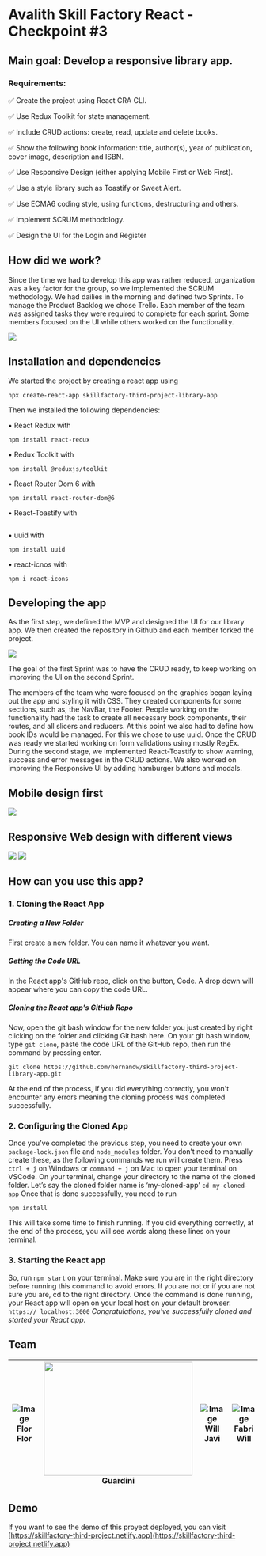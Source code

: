 # Avalith Skill Factory React - Checkpoint #3

## Main goal: Develop a responsive library app.

### Requirements:

✅ Create the project using React CRA CLI.

✅ Use Redux Toolkit for state management.

✅ Include CRUD actions: create, read, update and delete books.

✅ Show the following book information: title, author(s), year of publication, cover image, description and ISBN.

✅ Use Responsive Design (either applying Mobile First or Web First).

✅ Use a style library such as Toastify or Sweet Alert.

✅ Use ECMA6 coding style, using functions, destructuring and others.

✅ Implement SCRUM methodology.

✅ Design the UI for the Login and Register

## How did we work?

Since the time we had to develop this app was rather reduced, organization was a key factor for the group, so we implemented the SCRUM methodology. We had dailies in the morning and defined two Sprints. To manage the Product Backlog we chose Trello. Each member of the team was assigned tasks they were required to complete for each sprint. Some members focused on the UI while others worked on the functionality.

<img src="public/Screenshot_45.png">

## Installation and dependencies

We started the project by creating a react app using

```
npx create-react-app skillfactory-third-project-library-app
```

Then we installed the following dependencies:

• React Redux with

```
npm install react-redux
```

• Redux Toolkit with

```
npm install @reduxjs/toolkit
```

• React Router Dom 6 with

```
npm install react-router-dom@6
```

• React-Toastify with

```npm install react-toastify

```

• uuid with

```
npm install uuid
```

• react-icnos with

```
npm i react-icons
```

## Developing the app

As the first step, we defined the MVP and designed the UI for our library app. We then created the repository in Github and each member forked the project.

<img src="public/Screenshot_49.png">

The goal of the first Sprint was to have the CRUD ready, to keep working on improving the UI on the second Sprint.

The members of the team who were focused on the graphics began laying out the app and styling it with CSS. They created components for some sections, such as, the NavBar, the Footer. People working on the functionality had the task to create all necessary book components, their routes, and all slicers and reducers. At this point we also had to define how book IDs would be managed. For this we chose to use uuid. Once the CRUD was ready we started working on form validations using mostly RegEx.
During the second stage, we implemented React-Toastify to show warning, success and error messages in the CRUD actions. We also worked on improving the Responsive UI by adding hamburger buttons and modals.


## Mobile design first
<p><img src="https://i.ibb.co/WnSbrNC/imagenes-responsive.png"/></p>

## Responsive Web design with different views
<img src="public/Screenshot_47.png">
<img src="public/Screenshot_48.png">

## How can you use this app?

### 1. Cloning the React App

##### Creating a New Folder

First create a new folder. You can name it whatever you want.

##### Getting the Code URL

In the React app's GitHub repo, click on the button, Code. A drop down will appear where you can copy the code URL.

##### Cloning the React app's GitHub Repo

Now, open the git bash window for the new folder you just created by right clicking on the folder and clicking Git bash here.
On your git bash window, type `git clone`, paste the code URL of the GitHub repo, then run the command by pressing enter.

```
git clone https://github.com/hernandw/skillfactory-third-project-library-app.git
```

At the end of the process, if you did everything correctly, you won't encounter any errors meaning the cloning process was completed successfully.

### 2. Configuring the Cloned App

Once you’ve completed the previous step, you need to create your own `package-lock.json` file and `node_modules` folder. You don’t need to manually create these, as the following commands we run will create them.
Press `ctrl + j` on Windows or `command + j` on Mac to open your terminal on VSCode.
On your terminal, change your directory to the name of the cloned folder.
Let’s say the cloned folder name is ‘my-cloned-app’
`cd my-cloned-app`
Once that is done successfully, you need to run

```
npm install
```

This will take some time to finish running.
If you did everything correctly, at the end of the process, you will see words along these lines on your terminal.

### 3. Starting the React app

So, run `npm start` on your terminal.
Make sure you are in the right directory before running this command to avoid errors.
If you are not or if you are not sure you are, cd to the right directory.
Once the command is done running, your React app will open on your local host on your default browser.
`https:// localhost:3000`
_Congratulations, you've successfully cloned and started your React app._


## Team

|![Image Flor](https://github.com/fmiguezo.png) Flor| <img height="230px" width="300px" src=https://github.com/philama.png /> Guardini | ![Image Will](https://github.com/javierhuebra.png) Javi |![Image Fabri](https://github.com/hernandw.png) Will|
| :---: | :---: | :---: | :---: |


## Demo

If you want to see the demo of this proyect deployed, you can visit [https://skillfactory-third-project.netlify.app](https://skillfactory-third-project.netlify.app)
